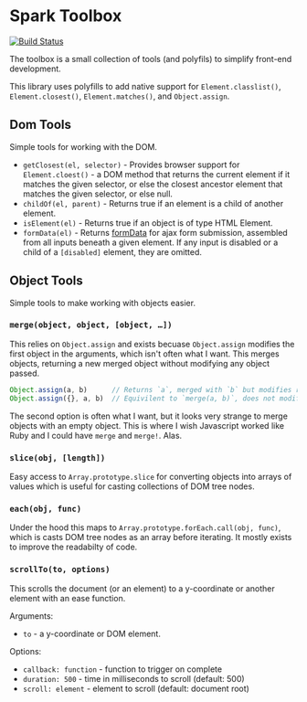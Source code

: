 # Spark Toolbox

[![Build Status](http://img.shields.io/travis/spark-engine/toolbox.svg?style=flat-square)](https://travis-ci.org/spark-engine/toolbox)

The toolbox is a small collection of tools (and polyfils) to simplify front-end development.

This library uses polyfills to add native support for `Element.classlist()`, `Element.closest()`, `Element.matches()`, and `Object.assign`.

## Dom Tools

Simple tools for working with the DOM.

- `getClosest(el, selector)` - Provides browser support for `Element.cloest()` - a DOM method that returns the current element if it matches the given selector, or else the closest ancestor element that matches the given selector, or else null.
- `childOf(el, parent)` - Returns true if an element is a child of another element.
- `isElement(el)` - Returns true if an object is of type HTML Element.
- `formData(el)` - Returns [formData](https://developer.mozilla.org/en-US/docs/Web/API/FormData/FormData) for ajax form submission, assembled from all inputs beneath a given element. If any input is disabled or a child of a `[disabled]` element, they are omitted.

## Object Tools

Simple tools to make working with objects easier.

### `merge(object, object, [object, …])`

This relies on `Object.assign` and exists becuase `Object.assign` modifies the first object in the arguments, which isn't often what I want. This merges objects, returning a new merged object without modifying any object passed.

```javascript
Object.assign(a, b)      // Returns `a`, merged with `b` but modifies references to `a`.
Object.assign({}, a, b)  // Equivilent to `merge(a, b)`, does not modify either object.
```

The second option is often what I want, but it looks very strange to merge objects with an empty object. This is
where I wish Javascript worked like Ruby and I could have `merge` and `merge!`. Alas.

### `slice(obj, [length])`

Easy access to `Array.prototype.slice` for converting objects into arrays of values which is useful for casting
collections of DOM tree nodes.

### `each(obj, func)`

Under the hood this maps to `Array.prototype.forEach.call(obj, func)`, which is casts DOM tree nodes as an array
before iterating. It mostly exists to improve the readabilty of code.

### `scrollTo(to, options)`

This scrolls the document (or an element) to a y-coordinate or another element with an ease function.

Arguments:

- `to` - a y-coordinate or DOM element.

Options:

- `callback: function` - function to trigger on complete
- `duration: 500` - time in milliseconds to scroll (default: 500)
- `scroll: element` - element to scroll (default: document root)
